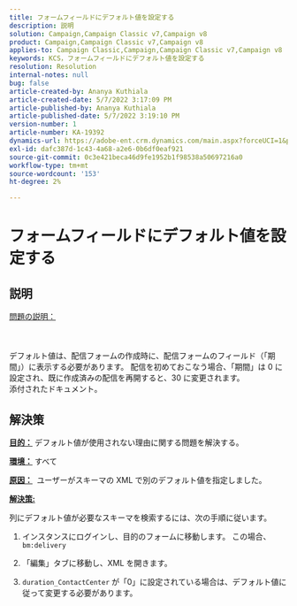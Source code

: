 ```yaml
---
title: フォームフィールドにデフォルト値を設定する
description: 説明
solution: Campaign,Campaign Classic v7,Campaign v8
product: Campaign,Campaign Classic v7,Campaign v8
applies-to: Campaign Classic,Campaign,Campaign Classic v7,Campaign v8
keywords: KCS，フォームフィールドにデフォルト値を設定する
resolution: Resolution
internal-notes: null
bug: false
article-created-by: Ananya Kuthiala
article-created-date: 5/7/2022 3:17:09 PM
article-published-by: Ananya Kuthiala
article-published-date: 5/7/2022 3:19:10 PM
version-number: 1
article-number: KA-19392
dynamics-url: https://adobe-ent.crm.dynamics.com/main.aspx?forceUCI=1&pagetype=entityrecord&etn=knowledgearticle&id=ffdd6cc2-18ce-ec11-a7b5-0022480a8e40
exl-id: dafc387d-1c43-4a68-a2e6-0b6df0eaf921
source-git-commit: 0c3e421beca46d9fe1952b1f98538a50697216a0
workflow-type: tm+mt
source-wordcount: '153'
ht-degree: 2%

---
```


# フォームフィールドにデフォルト値を設定する

## 説明

<u>問題の説明：</u><br><br> <br><br>デフォルト値は、配信フォームの作成時に、配信フォームのフィールド（「期間」）に表示する必要があります。 配信を初めておこなう場合、「期間」は 0 に設定され、既に作成済みの配信を再開すると、30 に変更されます。
<br>添付されたドキュメント。<br>

## 解決策


<b><u>目的：</u></b> デフォルト値が使用されない理由に関する問題を解決する。

<b><u>環境：</u></b> すべて

<b><u>原因：</u></b>  ユーザーがスキーマの XML で別のデフォルト値を指定しました。

<b><u>解決策:</u></b>

列にデフォルト値が必要なスキーマを検索するには、次の手順に従います。

1. インスタンスにログインし、目的のフォームに移動します。 この場合、 `bm:delivery`

2. 「編集」タブに移動し、XML を開きます。

3. `duration_ContactCenter` が「0」に設定されている場合は、デフォルト値に従って変更する必要があります。
